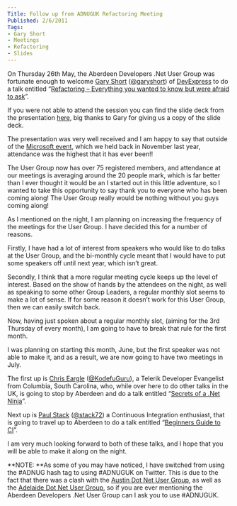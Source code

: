 ```yaml
---
Title: Follow up from ADNUGUK Refactoring Meeting
Published: 2/6/2011
Tags:
- Gary Short
- Meetings
- Refactoring
- Slides
---
```


On Thursday 26th May, the Aberdeen Developers .Net User Group was fortunate enough to welcome [Gary Short](http://garyshort.org/) ([@garyshort](http://twitter.com/garyshort)) of [DevExpress](http://www.devexpress.com/) to do a talk entitled “[Refactoring – Everything you wanted to know but were afraid to ask](http://aberdeendevelopers.co.uk/Meetings/Refactoring-%E2%80%93-Everything-you-Wanted-to-Know-but-we.aspx)”.

If you were not able to attend the session you can find the slide deck from the presentation [here](http://aberdeendevelopers.co.uk/files/Meeting-Presentations/RefactoringDeepDive.aspx), big thanks to Gary for giving us a copy of the slide deck.

The presentation was very well received and I am happy to say that outside of the [Microsoft event](http://aberdeendevelopers.co.uk/Meetings/What-s-New-in-Silverlight-4-.aspx), which we held back in November last year, attendance was the highest that it has ever been!!

The User Group now has over 75 registered members, and attendance at our meetings is averaging around the 20 people mark, which is far better than I ever thought it would be an I started out in this little adventure, so I wanted to take this opportunity to say thank you to everyone who has been coming along! The User Group really would be nothing without you guys coming along!

As I mentioned on the night, I am planning on increasing the frequency of the meetings for the User Group. I have decided this for a number of reasons.

Firstly, I have had a lot of interest from speakers who would like to do talks at the User Group, and the bi-monthly cycle meant that I would have to put some speakers off until next year, which isn’t great.

Secondly, I think that a more regular meeting cycle keeps up the level of interest. Based on the show of hands by the attendees on the night, as well as speaking to some other Group Leaders, a regular monthly slot seems to make a lot of sense. If for some reason it doesn’t work for this User Group, then we can easily switch back.

Now, having just spoken about a regular monthly slot, (aiming for the 3rd Thursday of every month), I am going to have to break that rule for the first month.

I was planning on starting this month, June, but the first speaker was not able to make it, and as a result, we are now going to have two meetings in July.

The first up is [Chris Eargle](http://www.kodefuguru.com/) ([@KodefuGuru](http://twitter.com/kodefuguru)), a Telerik Developer Evangelist from Columbia, South Carolina, who, while over here to do other talks in the UK, is going to stop by Aberdeen and do a talk entitled “[Secrets of a .Net Ninja](http://aberdeendevelopers.co.uk/Meetings/Secrets-of-a--Net-Ninja.aspx)”.

Next up is [Paul Stack](http://paulstack.co.uk/blog/) ([@stack72](https://twitter.com/#!/stack72)) a Continuous Integration enthusiast, that is going to travel up to Aberdeen to do a talk entitled “[Beginners Guide to CI](http://aberdeendevelopers.co.uk/Meetings/Beginners-Guide-to-CI.aspx)”.

I am very much looking forward to both of these talks, and I hope that you will be able to make it along on the night.

**NOTE: **As some of you may have noticed, I have switched from using the #ADNUG hash tag to using #ADNUGUK on Twitter. This is due to the fact that there was a clash with the [Austin Dot Net User Group](http://www.adnug.org/), as well as the [Adelaide Dot Net User Group](http://www.adnug.com/), so if you are ever mentioning the Aberdeen Developers .Net User Group can I ask you to use #ADNUGUK.
